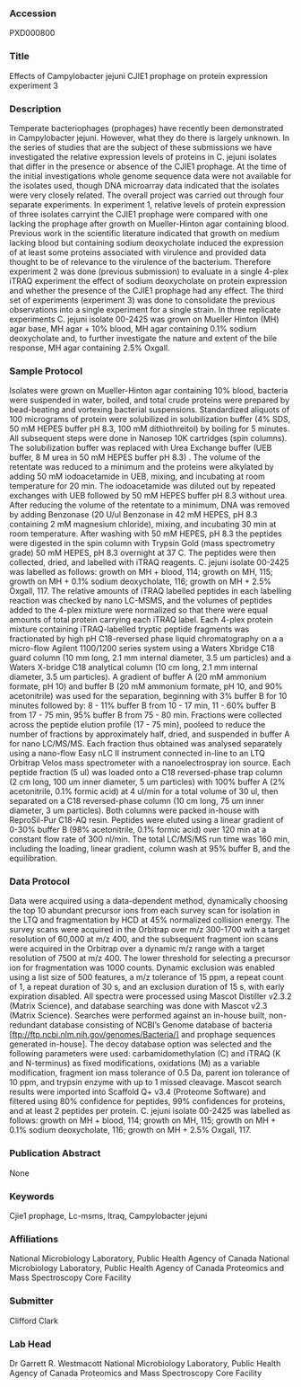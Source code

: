 ### Accession
PXD000800

### Title
Effects of Campylobacter jejuni CJIE1 prophage on protein expression experiment 3

### Description
Temperate bacteriophages (prophages) have recently been demonstrated in Campylobacter jejuni. However, what they do there is largely unknown. In the series of studies that are the subject of these submissions we have investigated the relative expression levels of proteins in C. jejuni isolates that differ in the presence or absence of the CJIE1 prophage. At the time of the initial investigations whole genome sequence data were not available for the isolates used, though DNA microarray data indicated that the isolates were very closely related. The overall project was carried out through four separate experiments.  In experiment 1, relative levels of protein expression of three isolates carryint the CJIE1 prophage were compared with one lacking the prophage after growth on Mueller-Hinton agar containing blood. Previous work in the scientific literature indicated that growth on medium lacking blood but containing sodium deoxycholate induced the expression of at least some proteins associated with virulence and provided data thought to be of relevance to the virulence of the bacterium. Therefore experiment 2 was done (previous submission) to evaluate in a single 4-plex iTRAQ experiment the effect of sodium deoxycholate on protein expression and whether the presence of the CJIE1 prophage had any effect.  The third set of experiments (experiment 3)  was done to consolidate the previous observations into a single experiment for a single strain. In three replicate experiments C. jejuni isolate 00-2425 was grown on Mueller Hinton (MH) agar base, MH agar + 10% blood,  MH agar containing 0.1% sodium deoxycholate and, to further investigate the nature and extent of the bile response, MH agar containing 2.5% Oxgall.

### Sample Protocol
Isolates were grown on Mueller-Hinton agar containing 10% blood, bacteria were suspended in water, boiled, and total crude proteins were prepared by bead-beating and vortexing bacterial suspensions. Standardized aliquots of 100 micrograms of protein were solubilized in solubilization buffer (4% SDS, 50 mM HEPES buffer pH 8.3, 100 mM dithiothreitol) by boiling for 5 minutes. All subsequent steps were done in Nanosep 10K cartridges (spin columns). The solubilization buffer was replaced with Urea Exchange buffer (UEB buffer, 8 M urea in 50 mM HEPES buffer pH 8.3) . The volume of the retentate was reduced to a minimum and the proteins were alkylated by adding 50 mM iodoacetamide in UEB, mixing, and incubating at room temperature for 20 min. The iodoacetamide was diluted out by repeated exchanges with UEB followed by 50 mM HEPES buffer pH 8.3 without urea. After reducing the volume of the retentate to a minimum, DNA was removed by adding Benzonase (20 U/ul Benzonase in 42 mM HEPES, pH 8.3 containing 2 mM magnesium chloride), mixing, and incubating 30 min at room temperature. After washing with 50 mM HEPES, pH 8.3 the peptides were digested in the spin column with Trypsin Gold (mass spectrometry grade) 50 mM HEPES, pH 8.3 overnight at 37 C. The peptides were then collected, dried, and labelled with iTRAQ reagents. C. jejuni isolate 00-2425 was labelled as follows: growth on MH + blood, 114; growth on MH, 115; growth on MH + 0.1% sodium deoxycholate, 116; growth on MH + 2.5% Oxgall, 117. The relative amounts of iTRAQ labelled peptides in each labelling reaction was checked by nano LC-MSMS, and the volumes of peptides added to the 4-plex mixture were normalized so that there were equal amounts of total protein carrying each iTRAQ label. Each 4-plex protein mixture containing iTRAQ-labelled tryptic peptide fragments was fractionated by high pH C18-reversed phase liquid chromatography on a a micro-flow Agilent 1100/1200 series system using a Waters Xbridge C18 guard column (10 mm long, 2.1 mm internal diameter, 3.5 um particles) and a Waters X-bridge C18 analytical column (10 cm long, 2.1 mm internal diameter, 3.5 um particles). A gradient of buffer A (20 mM ammonium formate, pH 10) and buffer B (20 mM ammonium formate, pH 10, and 90% acetonitrile) was used for the separation, beginning with 3% buffer B for 10 minutes followed by: 8 - 11% buffer B from 10 - 17 min, 11 - 60% buffer B from 17 - 75 min, 95% buffer B from 75 - 80 min. Fractions were collected across the peptide elution profile (17 - 75 min), pooleed to reduce the number of fractions by approximately half, dried, and suspended in buffer A for nano LC/MS/MS. Each fraction thus obtained was analysed separately using a nano-flow Easy nLC II instrument connected in-line to an LTQ Orbitrap Velos mass spectrometer with a nanoelectrospray ion source. Each peptide fraction (5 ul) was loaded onto a C18 reversed-phase trap column (2 cm long, 100 um inner diameter, 5 um particles) with 100% buffer A (2% acetonitrile, 0.1% formic acid) at 4 ul/min for a total volume of 30 ul, then separated on a C18 reversed-phase column (10 cm long, 75 um inner diameter, 3 um particles). Both columns were packed in-house with ReproSil-Pur C18-AQ resin. Peptides were eluted using a linear gradient of 0-30% buffer B (98% acetonitrile, 0.1% formic acid) over 120 min at a constant flow rate of 300 nl/min. The total LC/MS/MS run time was 160 min, including the loading, linear gradient, column wash at 95% buffer B, and the equilibration.

### Data Protocol
Data were acquired using a data-dependent method, dynamically choosing the top 10 abundant precursor ions from each survey scan for isolation in the LTQ and fragmentation by HCD at 45% normalized collision energy. The survey scans were acquired in the Orbitrap over m/z 300-1700 with a target resolution of 60,000 at m/z 400, and the subsequent fragment ion scans were acquired in the Orbitrap over a dynamic m/z range with a target resolution of 7500 at m/z 400. The lower threshold for selecting a precursor ion for fragmentation was 1000 counts. Dynamic exclusion was enabled using a list size of 500 features, a m/z tolerance of 15 ppm, a repeat count of 1, a repeat duration of 30 s, and an exclusion duration of 15 s, with early expiration disabled. All spectra were processed using Mascot Distiller v2.3.2 (Matrix Science), and database searching was done with Mascot v2.3 (Matrix Science). Searches were performed against an in-house built, non-redundant database consisting of NCBI’s Genome database of bacteria [ftp://ftp.ncbi.nlm.nih.gov/genomes/Bacteria/] and prophage sequences generated in-house]. The decoy database option was selected and the following parameters were used: carbamidomethylation (C) and iTRAQ (K and N-terminus) as fixed modifications, oxidations (M) as a variable modification, fragment ion mass tolerance of 0.5 Da, parent ion tolerance of 10 ppm, and trypsin enzyme with up to 1 missed cleavage. Mascot search results were imported into Scaffold Q+ v3.4 (Proteome Software) and filtered using 80% confidence for peptides, 99% confidences for proteins, and at least 2 peptides per protein.  C. jejuni isolate 00-2425 was labelled as follows: growth on MH + blood, 114; growth on MH, 115; growth on MH + 0.1% sodium deoxycholate, 116; growth on MH + 2.5% Oxgall, 117.

### Publication Abstract
None

### Keywords
Cjie1 prophage, Lc-msms, Itraq, Campylobacter jejuni

### Affiliations
National Microbiology Laboratory, Public Health Agency of Canada
National Microbiology Laboratory, Public Health Agency of Canada Proteomics and Mass Spectroscopy Core Facility

### Submitter
Clifford Clark

### Lab Head
Dr Garrett R. Westmacott
National Microbiology Laboratory, Public Health Agency of Canada Proteomics and Mass Spectroscopy Core Facility


